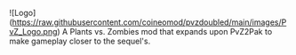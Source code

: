 ![Logo] (https://raw.githubusercontent.com/coineomod/pvzdoubled/main/images/PvZ_Logo.png)
 A Plants vs. Zombies mod that expands upon PvZ2Pak to make gameplay closer to the sequel's.
